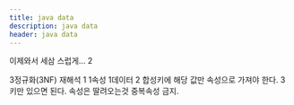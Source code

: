 ```yaml
---
title: java data
description: java data
header: java data
---
```


이제와서 세삼 스럽게... 2 

3정규화(3NF) 재해석
1 1속성 1데이터 
2 합성키에 해당 값만 속성으로 가져야 한다.
3 키만 있으면 된다. 속성은 딸려오는것 중복속성 금지.

